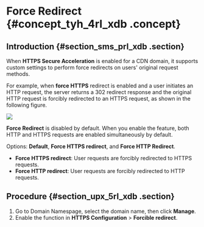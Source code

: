 # Force Redirect {#concept_tyh_4rl_xdb .concept}

## Introduction {#section_sms_prl_xdb .section}

When **HTTPS Secure Acceleration** is enabled for a CDN domain, it supports custom settings to perform force redirects on users' original request methods.

For example, when **force HTTPS** redirect is enabled and a user initiates an HTTP request, the server returns a 302 redirect response and the original HTTP request is forcibly redirected to an HTTPS request, as shown in the following figure.

![](http://static-aliyun-doc.oss-cn-hangzhou.aliyuncs.com/assets/img/5136/15422711173707_en-US.png)

**Force Redirect** is disabled by default. When you enable the feature, both HTTP and HTTPS requests are enabled simultaneously by default.

Options: **Default**, **Force HTTPS redirect**, and **Force HTTP Redirect**.

-   **Force HTTPS redirect**: User requests are forcibly redirected to HTTPS requests.
-   **Force HTTP redirect**: User requests are forcibly redirected to HTTP requests.

## Procedure {#section_upx_5rl_xdb .section}

1.  Go to Domain Namespage, select the domain name, then click **Manage**.
2.  Enable the function in **HTTPS Configuration** \> **Forcible redirect**.

